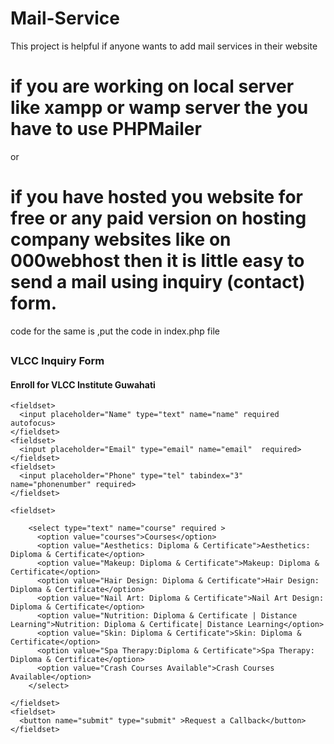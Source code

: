 # Mail-Service
This project is helpful if anyone wants to add mail services in their website

# if you are working on local server like xampp or wamp server the you have to use PHPMailer 
or


# if you have hosted you website for free or any paid version on hosting company websites like on 000webhost then it is little easy to send a mail using inquiry (contact) form.

code for the same is ,put the code in index.php file

<?php

if(isset($_POST['submit'])){


    $name=$_POST['name'];
	$email=$_POST['email'];
	$phonenumber=$_POST["phonenumber"];
	$course=$_POST['course'];  //  encrypted password
    $msg="";
    



$subject='CallBack request';
$content='Thaks for enrollment.We will reach you soon.'.' '.'Your course name is:'.$course.' '.'Your Phone number is:'.$phonenumber;

$result = mail($email,$subject,$content);



if($result)
	$msg="Email sent! Please check your mail";
else
	 echo "Message could not be sent";
 
} 
?>

<html>
<head>
<title>Inquiry Form</title>
<link rel="stylesheet" href="css/style.css">
</head>
<body>
<div class="container">  
  <form id="contact" action="index.php" method="post">
    <?php if(isset($_POST['submit'])):?>
	<h2><?php echo($msg);?></h2>
	<?php endif;?>
	<h3>VLCC Inquiry Form</h3>
    <h4>Enroll for VLCC Institute Guwahati</h4>
	 
    <fieldset>
      <input placeholder="Name" type="text" name="name" required autofocus>
    </fieldset>
    <fieldset>
      <input placeholder="Email" type="email" name="email"  required>
    </fieldset>
    <fieldset>
      <input placeholder="Phone" type="tel" tabindex="3" name="phonenumber" required>
    </fieldset>
    
    <fieldset>
      
		<select type="text" name="course" required >
		  <option value="courses">Courses</option>
		  <option value="Aesthetics: Diploma & Certificate">Aesthetics: Diploma & Certificate</option>
		  <option value="Makeup: Diploma & Certificate">Makeup: Diploma & Certificate</option>
		  <option value="Hair Design: Diploma & Certificate">Hair Design: Diploma & Certificate</option>
		  <option value="Nail Art: Diploma & Certificate">Nail Art Design: Diploma & Certificate</option>
		  <option value="Nutrition: Diploma & Certificate | Distance Learning">Nutrition: Diploma & Certificate| Distance Learning</option>
		  <option value="Skin: Diploma & Certificate">Skin: Diploma & Certificate</option>
		  <option value="Spa Therapy:Diploma & Certificate">Spa Therapy: Diploma & Certificate</option>
		  <option value="Crash Courses Available">Crash Courses Available</option>
		</select>
		
    </fieldset>
    <fieldset>
      <button name="submit" type="submit" >Request a Callback</button>
    </fieldset>
    
  </form>
</div>
  

